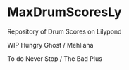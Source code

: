 # MaxDrumScoresLy
Repository of Drum Scores on Lilypond

WIP
Hungry Ghost / Mehliana 

To do
Never Stop / The Bad Plus
